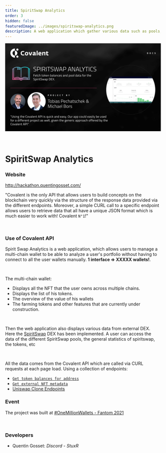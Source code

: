 ```yaml
---
title: SpiritSwap Analytics
order: 3
hidden: false
featuredImage: ../images/spiritswap-analytics.png
description: A web application which gather various data such as pools, statistics, tokens, etc from the SpiritSwap DEX. 
---
```


![SpiritSwap Analytics Banner](../images/spiritswap-analytics.png)

&nbsp;

# SpiritSwap Analytics

### Website

http://hackathon.quentingosset.com/

<Aside>

"Covalent is the only API that allows users to build concepts on the blockchain very quickly via the structure of the response data provided via the different endpoints. Moreover, a simple CURL call to a specific endpoint allows users to retrieve data that all have a unique JSON format which is much easier to work with!  Covalent `N°1`!"

</Aside>

&nbsp;

### Use of Covalent API

Spirit Swap Analytics is a web application, which allows users to manage a multi-chain wallet to be able to analyze a user's portfolio without having to connect to all the user wallets manually. **1 interface => XXXXX wallets!**. 

&nbsp;

The multi-chain wallet: 
- Displays all the NFT that the user owns across multiple chains.
- Displays the list of his tokens.
- The overview of the value of his wallets
- The farming tokens and other features that are currently under construction.

&nbsp;

Then the web application also displays various data from external DEX. Here the [SpiritSwap](https://www.spiritswap.finance/) DEX has been implemented. A user can access the data of the different SpiritSwap pools, the general statistics of spiritswap, the tokens, etc

&nbsp;

All the data comes from the Covalent API which are called via CURL requests at each page load. Using a collection of endpoints:
- [`Get token balances for address`](https://www.covalenthq.com/docs/api/#get-/v1/{chain_id}/address/{address}/balances_v2/)
- [`Get external NFT metadata`](https://www.covalenthq.com/docs/api/#get-/v1/{chain_id}/tokens/{contract_address}/nft_metadata/{token_id}/)
- [Uniswap Clone Endpoints](https://www.covalenthq.com/docs/learn/guides/uniswap-clone/)

### Event

The project was built at [#OneMillionWallets - Fantom 2021](https://www.covalenthq.com/blog/omw-fantom-winners/)

&nbsp;

### Developers

- Quentin Gosset: _Discord - StuxR_
